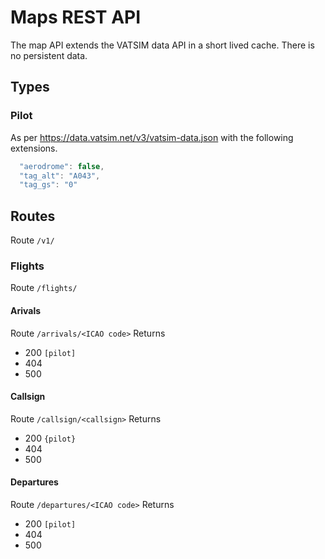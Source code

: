 # Maps REST API

The map API extends the VATSIM data API in a short lived cache. There is no persistent data.

## Types

### Pilot

As per https://data.vatsim.net/v3/vatsim-data.json with the following extensions.

```javascript
  "aerodrome": false,
  "tag_alt": "A043",
  "tag_gs": "0"
```

## Routes

Route `/v1/`

### Flights

Route `/flights/`

#### Arivals

Route `/arrivals/<ICAO code>`
Returns
- 200 `[pilot]`
- 404
- 500

#### Callsign

Route `/callsign/<callsign>`
Returns
- 200 `{pilot}`
- 404
- 500

#### Departures

Route `/departures/<ICAO code>`
Returns
- 200 `[pilot]`
- 404
- 500
